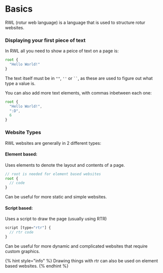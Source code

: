 # Basics

RWL (rotur web language) is a language that is used to structure rotur websites.

### Displaying your first piece of text

In RWL all you need to show a peice of text on a page is:

```js
root {
  "Hello World!"
}
```

The text itself must be in `""`, `''` or ` `` `, as these are used to figure out what type a value is.

You can also add more text elements, with commas inbetween each one:

```js
root {
  "Hello World!",
  ":D",
  6
}
```

### Website Types

RWL websites are generally in 2 different types:

#### Element based:

Uses elements to denote the layout and contents of a page.

```js
// root is needed for element based websites
root {
  // code
}
```

Can be useful for more static and simple websites.

#### Script based:

Uses a script to draw the page (usually using RTR)

```js
script [type="rtr"] {
  // rtr code
}
```

Can be useful for more dynamic and complicated websites that require custom graphics.

{% hint style="info" %}
Drawing things with rtr can also be used on element based websites.
{% endhint %}
